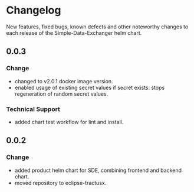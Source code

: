 # Changelog

New features, fixed bugs, known defects and other noteworthy changes to each release of the Simple-Data-Exchanger helm chart.

## 0.0.3
### Change
* changed to v2.0.1 docker image version.
* enabled usage of existing secret values if secret exists: stops regeneration of random secret values.

### Technical Support
* added chart test workflow for lint and install.

## 0.0.2
### Change
* added product helm chart for SDE, combining frontend and backend chart.
* moved repository to eclipse-tractusx.


